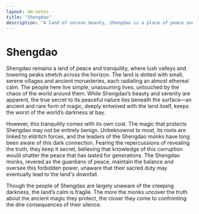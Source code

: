 ```yaml
---
layout: dm-notes
title: "Shengdao"
description: "A land of serene beauty, Shengdao is a place of peace and tranquility, protected by ancient magic tied to eldritch forces. Its leaders, aware of the dark truths behind the magic, keep it hidden from the people to maintain harmony. The monks of Shengdao guard this delicate balance, but as they uncover more, they may find the cost of peace greater than they ever imagined."
---
```

# Shengdao

Shengdao remains a land of peace and tranquility, where lush valleys and towering peaks stretch across the horizon. The land is dotted with small, serene villages and ancient monasteries, each radiating an almost ethereal calm. The people here live simple, unassuming lives, untouched by the chaos of the world around them. While Shengdao’s beauty and serenity are apparent, the true secret to its peaceful nature lies beneath the surface—an ancient and rare form of magic, deeply entwined with the land itself, keeps the worst of the world’s darkness at bay.

However, this tranquility comes with its own cost. The magic that protects Shengdao may not be entirely benign. Unbeknownst to most, its roots are linked to eldritch forces, and the leaders of the Shengdao monks have long been aware of this dark connection. Fearing the repercussions of revealing the truth, they keep it secret, believing that knowledge of this corruption would shatter the peace that has lasted for generations. The Shengdao monks, revered as the guardians of peace, maintain the balance and oversee this forbidden power, unaware that their sacred duty may eventually lead to the land's downfall.

Though the people of Shengdao are largely unaware of the creeping darkness, the land’s calm is fragile. The more the monks uncover the truth about the ancient magic they protect, the closer they come to confronting the dire consequences of their silence.